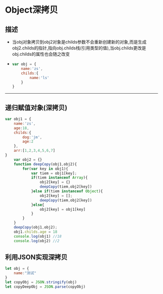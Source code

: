 # Object深拷贝

## 描述

- 当obj对象拷贝到obj2对象是childs参数不会重新创建新的对象,而是生成obj2.childs的指针,指向obj.childs栈(引用类型的值),当obj.childs更改是obj.childs的属性也会随之改变

- ```javascript
  var obj = {
      name:'zs',
      childs:{
          name:'ls'
      }
  }
  ```

---

## 递归赋值对象(深拷贝)

```javascript
var obj1 = {
	name:'zs',
	age:18,
	childs:{
    	dog:'jm',
		age:2
	},
	arr:[1,2,3,4,5,6,7]
}
	var obj2 = {}
	function deepCopy(obj1,obj2){
		for(var key in obj1){
			var tiem = obj1[key];
			if(tiem instanceof Array){
				obj2[key] = {}
				deepCopy(tiem,obj2[key])
			}else if(tiem instanceof Object){
				obj2[key] = [];
				deepCopy(tiem,obj2[key])
			}else{
				obj2[key] = obj1[key]
			}
		}
	}
	deepCopy(obj1,obj2);
	obj1.childs.age = 18
	console.log(obj1) //18
	console.log(obj2) //2
```

## 利用JSON实现深拷贝

```javascript
let obj = {
    name:"测试"
}
let copyObj = JSON.stringify(obj)
let copyDeepObj = JSON.parse(copyObj)

```

